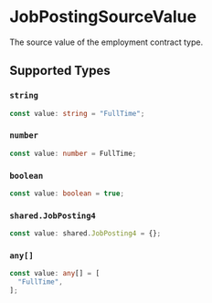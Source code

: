 # JobPostingSourceValue

The source value of the employment contract type.


## Supported Types

### `string`

```typescript
const value: string = "FullTime";
```

### `number`

```typescript
const value: number = FullTime;
```

### `boolean`

```typescript
const value: boolean = true;
```

### `shared.JobPosting4`

```typescript
const value: shared.JobPosting4 = {};
```

### `any[]`

```typescript
const value: any[] = [
  "FullTime",
];
```

